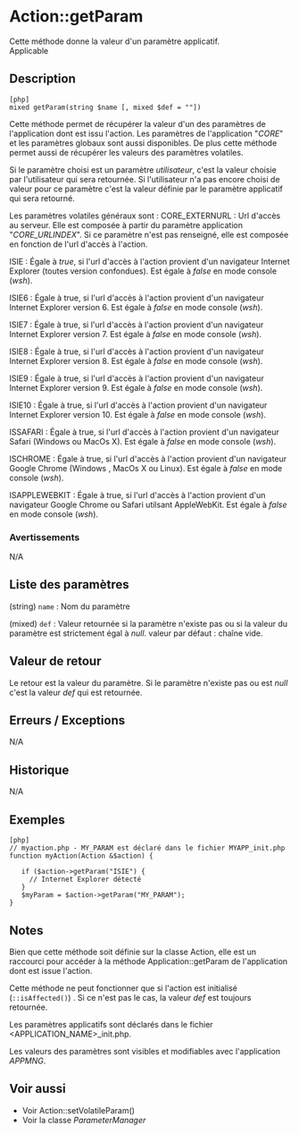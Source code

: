 # Action::getParam
 
<div class=”short-description”>
Cette méthode donne la valeur d'un paramètre applicatif.

</div>

<div class=”applicabilite”>
Applicable
</div>


## Description


    [php]
    mixed getParam(string $name [, mixed $def = ""])

Cette méthode permet de récupérer la valeur d'un des paramètres de l'application dont est issu l'action. Les paramètres de l'application "*CORE*" et les paramètres globaux sont aussi disponibles. De plus cette méthode permet aussi de récupérer les valeurs des paramètres volatiles.

Si le paramètre choisi est un paramètre *utilisateur*, c'est la valeur choisie par l'utilisateur qui sera retournée. Si l'utilisateur n'a pas encore choisi de valeur pour ce paramètre c'est la valeur définie par le paramètre applicatif qui sera retourné.

Les paramètres volatiles généraux sont :
CORE_EXTERNURL
: Url d'accès au serveur. Elle est composée à partir du paramètre application "*CORE_URLINDEX*". Si ce paramètre n'est pas renseigné, elle est composée en fonction de l'url d'accès à l'action.

ISIE
: Égale à *true*, si l'url d'accès à l'action provient d'un navigateur Internet Explorer (toutes version confondues). Est égale à *false* en mode console (*wsh*).

ISIE6
: Égale à true, si l'url d'accès à l'action provient d'un navigateur Internet Explorer version 6. Est égale à *false* en mode console (*wsh*).

ISIE7
: Égale à true, si l'url d'accès à l'action provient d'un navigateur Internet Explorer version 7. Est égale à *false* en mode console (*wsh*).

ISIE8
: Égale à true, si l'url d'accès à l'action provient d'un navigateur Internet Explorer version 8. Est égale à *false* en mode console (*wsh*).

ISIE9
: Égale à true, si l'url d'accès à l'action provient d'un navigateur Internet Explorer version 9. Est égale à *false* en mode console (*wsh*).

ISIE10
: Égale à true, si l'url d'accès à l'action provient d'un navigateur Internet Explorer version 10. Est égale à *false* en mode console (*wsh*).

ISSAFARI
: Égale à true, si l'url d'accès à l'action provient d'un navigateur Safari (Windows ou MacOs X). Est égale à *false* en mode console (*wsh*).

ISCHROME
: Égale à true, si l'url d'accès à l'action provient d'un navigateur Google Chrome (Windows , MacOs X ou Linux). Est égale à *false* en mode console (*wsh*).

ISAPPLEWEBKIT
: Égale à true, si l'url d'accès à l'action provient d'un navigateur Google Chrome ou Safari utilsant AppleWebKit. Est égale à *false* en mode console (*wsh*).



### Avertissements

N/A

## Liste des paramètres

(string) `name`
: Nom du paramètre

(mixed) `def`
: Valeur retournée si la paramètre n'existe pas ou si la valeur du paramètre est strictement égal à *null*.
   valeur par défaut : chaîne vide.

## Valeur de retour

Le retour est la valeur du paramètre. Si le paramètre n'existe pas ou est *null* c'est la valeur *def* qui est retournée.

## Erreurs / Exceptions

N/A

## Historique

N/A

## Exemples

    [php]
    // myaction.php - MY_PARAM est déclaré dans le fichier MYAPP_init.php
    function myAction(Action &$action) {

       if ($action->getParam("ISIE") {
         // Internet Explorer détecté
       }
       $myParam = $action->getParam("MY_PARAM");
    }

## Notes

Bien que cette méthode soit définie sur la classe Action, elle est un raccourci pour accéder à la méthode Application::getParam de l'application dont est issue l'action.

Cette méthode ne peut fonctionner que si l'action est initialisé (`::isAffected()`) . Si ce n'est pas le cas, la valeur *def* est toujours retournée.

Les paramètres applicatifs sont déclarés dans le fichier &lt;APPLICATION_NAME&gt;_init.php.

Les valeurs des paramètres sont visibles et modifiables avec l'application *APPMNG*.

## Voir aussi

*  Voir Action::setVolatileParam()
*  Voir la classe *ParameterManager*
